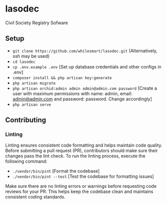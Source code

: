 # lasodec
Civil Society Registry Sofware

## Setup

- `git clone https://github.com/whilesmart/lasodec.git` (Alternatively, ssh may be used)
- `cd lasodec`
- `cp .env.example .env` [Set up database credentials and other configs in .env]
- `composer install && php artisan key:generate`
- `php artisan migrate`
- `php artisan orchid:admin admin admin@admin.com password` [Create a user with maximum permissions with name: admin, email: admin@admin.com and password: password. Change accordingly]
- `php artisan serve`

## Contributing
### Linting
Linting ensures consistent code formatting and helps maintain code quality. Before submitting a pull request (PR), contributors should make sure their changes pass the lint check.
To run the linting process, execute the following command:
- `./vendor/bin/pint` [Format the codebase]
- `./vendor/bin/pint --test` [Test the codebase for formatting issues]

Make sure there are no linting errors or warnings before requesting code reviews for your PR. This helps keep the codebase clean and maintains consistent coding standards.
